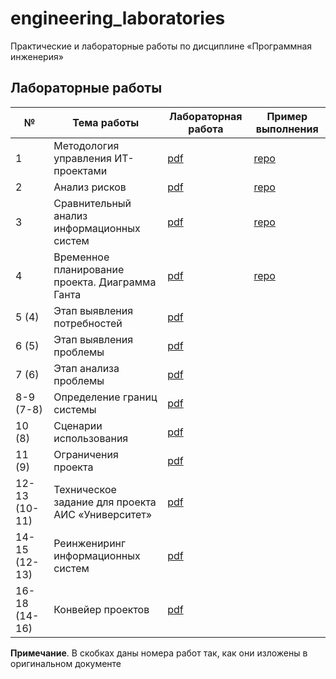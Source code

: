 # engineering_laboratories

Практические и лабораторные работы по дисциплине «Программная инженерия»

## Лабораторные работы 

| № | Тема работы | Лабораторная работа | Пример выполнения |
|---|-------------|---------------------|-------------------|
| 1 | Методология управления ИТ-проектами | [pdf](semester_01/laboratory_01.pdf) | [repo](https://github.com/PatriotRossii/engineering_laboratories_0) |
| 2 | Анализ рисков | [pdf](semester_01/laboratory_02.pdf) | [repo](https://github.com/PatriotRossii/engineering_laboratories_1) |
| 3 | Сравнительный анализ информационных систем | [pdf](semester_01/laboratory_03.pdf) | [repo](https://github.com/PatriotRossii/engineering_laboratories_2) |
| 4 | Временное планирование проекта. Диаграмма Ганта | [pdf](semester_01/laboratory_04.pdf) | [repo](https://github.com/PatriotRossii/engineering_laboratories_3) |
| 5 (4) | Этап выявления потребностей | [pdf](semester_01/laboratory_05.pdf) | |
| 6 (5) | Этап выявления проблемы | [pdf](semester_01/laboratory_06.pdf) | |
| 7 (6) | Этап анализа проблемы | [pdf](semester_01/laboratory_07.pdf) | |
| 8-9 (7-8) | Определение границ системы | [pdf](semester_01/laboratory_08.pdf) | |
| 10 (8) | Сценарии использования | [pdf](semester_01/laboratory_09.pdf) | |
| 11 (9) | Ограничения проекта | [pdf](semester_01/laboratory_10.pdf) | |
| 12-13 (10-11) | Техническое задание для проекта АИС «Университет» | [pdf](semester_01/laboratory_11.pdf) | |
| 14-15 (12-13) | Реинжениринг информационных систем | [pdf](semester_01/laboratory_12.pdf) | |
| 16-18 (14-16) | Конвейер проектов | [pdf](semester_01/laboratory_13.pdf) | |

**Примечание**. В скобках даны номера работ так, как они изложены в оригинальном документе
